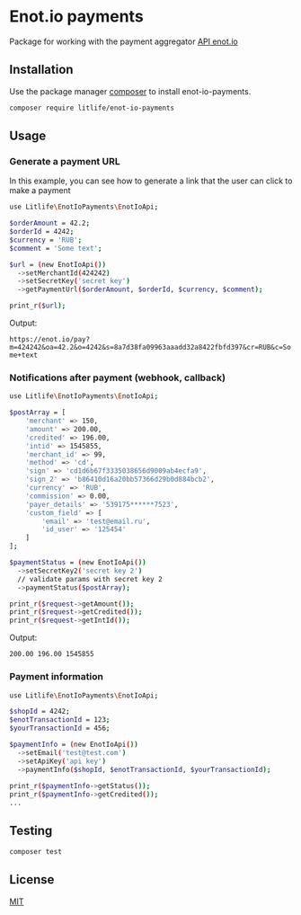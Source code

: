 # Enot.io payments

Package for working with the payment aggregator [API enot.io](https://enot.io/knowledge/index)

## Installation

Use the package manager [composer](https://getcomposer.org/) to install enot-io-payments.

```bash
composer require litlife/enot-io-payments
```

## Usage

### Generate a payment URL

In this example, you can see how to generate a link that the user can click to make a payment

```bash
use Litlife\EnotIoPayments\EnotIoApi;

$orderAmount = 42.2;
$orderId = 4242;
$currency = 'RUB';
$comment = 'Some text';

$url = (new EnotIoApi())
  ->setMerchantId(424242)
  ->setSecretKey('secret key')
  ->getPaymentUrl($orderAmount, $orderId, $currency, $comment);

print_r($url);
```

Output:

`https://enot.io/pay?m=424242&oa=42.2&o=4242&s=8a7d38fa09963aaadd32a8422fbfd397&cr=RUB&c=Some+text`

### Notifications after payment (webhook, callback)

```bash
use Litlife\EnotIoPayments\EnotIoApi;

$postArray = [
    'merchant' => 150,
    'amount' => 200.00,
    'credited' => 196.00,
    'intid' => 1545855,
    'merchant_id' => 99,
    'method' => 'cd',
    'sign' => 'cd1d6b67f3335038656d9009ab4ecfa9',
    'sign_2' => 'b86410d16a20bb57366d29b0d884bcb2',
    'currency' => 'RUB',
    'commission' => 0.00,
    'payer_details' => '539175******7523',
    'custom_field' => [
        'email' => 'test@email.ru',
        'id_user' => '125454'
    ]
];

$paymentStatus = (new EnotIoApi())
  ->setSecretKey2('secret key 2')
  // validate params with secret key 2
  ->paymentStatus($postArray);

print_r($request->getAmount());
print_r($request->getCredited());
print_r($request->getIntId());  
```

Output:

`
200.00
196.00
1545855
`

### Payment information

```bash
use Litlife\EnotIoPayments\EnotIoApi;

$shopId = 4242;
$enotTransactionId = 123;
$yourTransactionId = 456;

$paymentInfo = (new EnotIoApi())
  ->setEmail('test@test.com')
  ->setApiKey('api key')
  ->paymentInfo($shopId, $enotTransactionId, $yourTransactionId);
  
print_r($paymentInfo->getStatus());
print_r($paymentInfo->getCredited());
...
```

## Testing
```bash
composer test
```
## License
[MIT](https://choosealicense.com/licenses/mit/)
